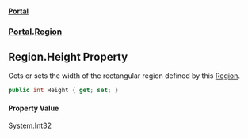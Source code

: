 #### [Portal](index.md 'index')
### [Portal](Portal.md 'Portal').[Region](Region.md 'Portal.Region')

## Region.Height Property

Gets or sets the width of the rectangular region defined by this [Region](Region.md 'Portal.Region').

```csharp
public int Height { get; set; }
```

#### Property Value
[System.Int32](https://docs.microsoft.com/en-us/dotnet/api/System.Int32 'System.Int32')